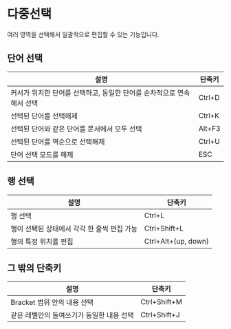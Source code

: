 # 다중선택

여러 영역을 선택해서 일괄적으로 편집할 수 있는 기능입니다.

## 단어 선택

설명|단축키
---|---
커서가 위치한 단어를 선택하고, 동일한 단어를 순차적으로 연속해서 선택 |Ctrl+D
선택된 단어를 선택해제 |Ctrl+K
선택된 단어와 같은 단어를 문서에서 모두 선택 |Alt+F3
선택된 단어를 역순으로 선택해제 | Ctrl+U
단어 선택 모드를 해제 | ESC

## 행 선택

설명|단축키
---|---
행 선택  | Ctrl+L
행이 선퇙된 상태에서 각각 한 줄씩 편집 가능 | Ctrl+Shift+L
행의 특정 위치를 편집 | Ctrl+Alt+(up, down)

## 그 밖의 단축키

설명|단축키
---|---
Bracket 범위 안의 내용 선택 | Ctrl+Shift+M
같은 레벨안의 들여쓰기가 동일한 내용 선택 | Ctrl+Shift+J
